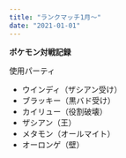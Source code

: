 ```yaml
---
title: "ランクマッチ1月〜"
date: "2021-01-01"
---
```


**ポケモン対戦記録**

使用パーティ
- ウインディ（ザシアン受け）
- ブラッキー（黒バド受け）
- カイリュー（役割破壊）
- ザシアン（王）
- メタモン（オールマイト）
- オーロンゲ（壁）